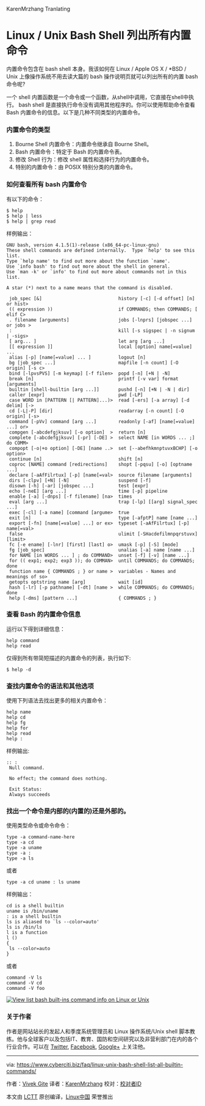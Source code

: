 KarenMrzhang Tranlating

Linux / Unix Bash Shell 列出所有内置命令
======

内置命令包含在 bash shell 本身。我该如何在 Linux / Apple OS X / *BSD / Unix 上像操作系统不用去读大篇的 bash 操作说明页就可以列出所有的内置 bash 命令呢?

一个 shell 内置函数是一个命令或一个函数，从shell中调用，它直接在shell中执行。 bash shell 是直接执行命令没有调用其他程序的。你可以使用帮助命令查看 Bash 内置命令的信息。以下是几种不同类型的内置命令。


### 内置命令的类型

  1. Bourne Shell 内置命令：内置命令继承自 Bourne Shell。
  2. Bash 内置命令：特定于 Bash 的内置命令表。
  3. 修改 Shell 行为：修改 shell 属性和选择行为的内置命令。
  4. 特别的内置命令：由 POSIX 特别分类的内置命令。



### 如何查看所有 bash 内置命令

有以下的命令：
```
$ help
$ help | less
$ help | grep read 
```

样例输出：
```
GNU bash, version 4.1.5(1)-release (x86_64-pc-linux-gnu)
These shell commands are defined internally.  Type `help' to see this list.
Type `help name' to find out more about the function `name'.
Use `info bash' to find out more about the shell in general.
Use `man -k' or `info' to find out more about commands not in this list.
 
A star (*) next to a name means that the command is disabled.
 
 job_spec [&]                            history [-c] [-d offset] [n] or hist>
 (( expression ))                        if COMMANDS; then COMMANDS; [ elif C>
 . filename [arguments]                  jobs [-lnprs] [jobspec ...] or jobs >
 :                                       kill [-s sigspec | -n signum | -sigs>
 [ arg... ]                              let arg [arg ...]
 [[ expression ]]                        local [option] name[=value] ...
 alias [-p] [name[=value] ... ]          logout [n]
 bg [job_spec ...]                       mapfile [-n count] [-O origin] [-s c>
 bind [-lpvsPVS] [-m keymap] [-f filen>  popd [-n] [+N | -N]
 break [n]                               printf [-v var] format [arguments]
 builtin [shell-builtin [arg ...]]       pushd [-n] [+N | -N | dir]
 caller [expr]                           pwd [-LP]
 case WORD in [PATTERN [| PATTERN]...)>  read [-ers] [-a array] [-d delim] [->
 cd [-L|-P] [dir]                        readarray [-n count] [-O origin] [-s>
 command [-pVv] command [arg ...]        readonly [-af] [name[=value] ...] or>
 compgen [-abcdefgjksuv] [-o option]  >  return [n]
 complete [-abcdefgjksuv] [-pr] [-DE] >  select NAME [in WORDS ... ;] do COMM>
 compopt [-o|+o option] [-DE] [name ..>  set [--abefhkmnptuvxBCHP] [-o option>
 continue [n]                            shift [n]
 coproc [NAME] command [redirections]    shopt [-pqsu] [-o] [optname ...]
 declare [-aAfFilrtux] [-p] [name[=val>  source filename [arguments]
 dirs [-clpv] [+N] [-N]                  suspend [-f]
 disown [-h] [-ar] [jobspec ...]         test [expr]
 echo [-neE] [arg ...]                   time [-p] pipeline
 enable [-a] [-dnps] [-f filename] [na>  times
 eval [arg ...]                          trap [-lp] [[arg] signal_spec ...]
 exec [-cl] [-a name] [command [argume>  true
 exit [n]                                type [-afptP] name [name ...]
 export [-fn] [name[=value] ...] or ex>  typeset [-aAfFilrtux] [-p] name[=val>
 false                                   ulimit [-SHacdefilmnpqrstuvx] [limit>
 fc [-e ename] [-lnr] [first] [last] o>  umask [-p] [-S] [mode]
 fg [job_spec]                           unalias [-a] name [name ...]
 for NAME [in WORDS ... ] ; do COMMAND>  unset [-f] [-v] [name ...]
 for (( exp1; exp2; exp3 )); do COMMAN>  until COMMANDS; do COMMANDS; done
 function name { COMMANDS ; } or name >  variables - Names and meanings of so>
 getopts optstring name [arg]            wait [id]
 hash [-lr] [-p pathname] [-dt] [name >  while COMMANDS; do COMMANDS; done
 help [-dms] [pattern ...]               { COMMANDS ; }
```

### 查看 Bash 的内置命令信息

运行以下得到详细信息：
```
help command
help read
```
仅得到所有带简短描述的内置命令的列表，执行如下:

`$ help -d`

### 查找内置命令的语法和其他选项

使用下列语法去找出更多的相关内置命令：
```
help name 
help cd 
help fg 
help for 
help read 
help :
```

样例输出:
```
:: :
 Null command.
 
 No effect; the command does nothing.
 
 Exit Status:
 Always succeeds
```

### 找出一个命令是内部的(内置的)还是外部的。

使用类型命令或命令命令：
```
type -a command-name-here 
type -a cd 
type -a uname 
type -a : 
type -a ls
```


或者
```
type -a cd uname : ls uname
```

样例输出：
```
cd is a shell builtin
uname is /bin/uname
: is a shell builtin
ls is aliased to `ls --color=auto'
ls is /bin/ls
l is a function
l ()
{
 ls --color=auto
}

```

或者
```
command -V ls 
command -V cd 
command -V foo
```

[![View list bash built-ins command info on Linux or Unix][1]][1]

### 关于作者

作者是网站站长的发起人和季度系统管理员和 Linux 操作系统/Unix shell 脚本教练。他与全球客户以及包括IT、教育、国防和空间研究以及非营利部门在内的各个行业合作。可以在 [Twitter][2], [Facebook][3], [Google+][4] 上关注他。

--------------------------------------------------------------------------------

via: https://www.cyberciti.biz/faq/linux-unix-bash-shell-list-all-builtin-commands/

作者：[Vivek Gite][a]
译者：[KarenMrzhang](https://github.com/KarenMrzhang)
校对：[校对者ID](https://github.com/校对者ID)

本文由 [LCTT](https://github.com/LCTT/TranslateProject) 原创编译，[Linux中国](https://linux.cn/) 荣誉推出

[a]:https://www.cyberciti.biz
[1]:https://www.cyberciti.biz/media/new/faq/2013/03/View-list-bash-built-ins-command-info-on-Linux-or-Unix.jpg
[2]:https://twitter.com/nixcraft
[3]:https://facebook.com/nixcraft
[4]:https://plus.google.com/+CybercitiBiz
